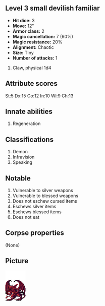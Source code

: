 ## Level 3 small devilish familiar

- **Hit dice:** 3
- **Move:** 12"
- **Armor class:** 2
- **Magic cancellation:** 7 (60%)
- **Magic resistance:** 20%
- **Alignment:** Chaotic
- **Size:** Tiny
- **Number of attacks:** 1
1. Claw, physical 1d4

## Attribute scores

St:5 Dx:15 Co:12 In:10 Wi:9 Ch:13

## Innate abilities

1. Regeneration

## Classifications

1. Demon
2. Infravision
3. Speaking

## Notable

1. Vulnerable to silver weapons
2. Vulnerable to blessed weapons
3. Does not eschew cursed items
4. Eschews silver items
5. Eschews blessed items
6. Does not eat

## Corpse properties

(None)

## Picture

![Imp](https://github.com/hyvanmielenpelit/GnollHackTileSet/blob/main/Monsters/imp/imp.png?raw=true)
